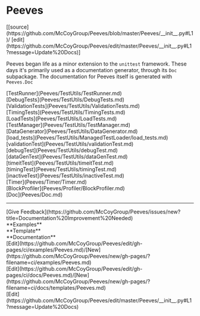 # <a id="Peeves">Peeves</a> 
<div class="docs-source-link" markdown="1">
[[source](https://github.com/McCoyGroup/Peeves/blob/master/Peeves/__init__.py#L1)/
[edit](https://github.com/McCoyGroup/Peeves/edit/master/Peeves/__init__.py#L1?message=Update%20Docs)]
</div>
    
Peeves began life as a minor extension to the `unittest` framework.
These days it's primarily used as a documentation generator, through its `Doc` subpackage.
The documentation for Peeves itself is generated with `Peeves.Doc`

<div class="container alert alert-secondary bg-light">
  <div class="row">
   <div class="col" markdown="1">
[TestRunner](Peeves/TestUtils/TestRunner.md)   
</div>
   <div class="col" markdown="1">
[DebugTests](Peeves/TestUtils/DebugTests.md)   
</div>
   <div class="col" markdown="1">
[ValidationTests](Peeves/TestUtils/ValidationTests.md)   
</div>
</div>
  <div class="row">
   <div class="col" markdown="1">
[TimingTests](Peeves/TestUtils/TimingTests.md)   
</div>
   <div class="col" markdown="1">
[LoadTests](Peeves/TestUtils/LoadTests.md)   
</div>
   <div class="col" markdown="1">
[TestManager](Peeves/TestUtils/TestManager.md)   
</div>
</div>
  <div class="row">
   <div class="col" markdown="1">
[DataGenerator](Peeves/TestUtils/DataGenerator.md)   
</div>
   <div class="col" markdown="1">
[load_tests](Peeves/TestUtils/ManagedTestLoader/load_tests.md)   
</div>
   <div class="col" markdown="1">
[validationTest](Peeves/TestUtils/validationTest.md)   
</div>
</div>
  <div class="row">
   <div class="col" markdown="1">
[debugTest](Peeves/TestUtils/debugTest.md)   
</div>
   <div class="col" markdown="1">
[dataGenTest](Peeves/TestUtils/dataGenTest.md)   
</div>
   <div class="col" markdown="1">
[timeitTest](Peeves/TestUtils/timeitTest.md)   
</div>
</div>
  <div class="row">
   <div class="col" markdown="1">
[timingTest](Peeves/TestUtils/timingTest.md)   
</div>
   <div class="col" markdown="1">
[inactiveTest](Peeves/TestUtils/inactiveTest.md)   
</div>
   <div class="col" markdown="1">
[Timer](Peeves/Timer/Timer.md)   
</div>
</div>
  <div class="row">
   <div class="col" markdown="1">
[BlockProfiler](Peeves/Profiler/BlockProfiler.md)   
</div>
   <div class="col" markdown="1">
[Doc](Peeves/Doc.md)   
</div>
   <div class="col" markdown="1">
   
</div>
</div>
</div>












---


<div markdown="1" class="text-secondary fs-3">
<div class="container">
  <div class="row">
   <div class="col" markdown="1">
[Give Feedback](https://github.com/McCoyGroup/Peeves/issues/new?title=Documentation%20Improvement%20Needed)   
</div>
   <div class="col" markdown="1">
   
</div>
   <div class="col" markdown="1">
   
</div>
   <div class="col" markdown="1">
   
</div>
   <div class="col" markdown="1">
   
</div>
   <div class="col" markdown="1">
   
</div>
</div>
  <div class="row">
   <div class="col" markdown="1">
**Examples**   
</div>
   <div class="col" markdown="1">
**Template**   
</div>
   <div class="col" markdown="1">
**Documentation**   
</div>
</div>
  <div class="row">
   <div class="col" markdown="1">
[Edit](https://github.com/McCoyGroup/Peeves/edit/gh-pages/ci/examples/Peeves.md)/[New](https://github.com/McCoyGroup/Peeves/new/gh-pages/?filename=ci/examples/Peeves.md)   
</div>
   <div class="col" markdown="1">
[Edit](https://github.com/McCoyGroup/Peeves/edit/gh-pages/ci/docs/Peeves.md)/[New](https://github.com/McCoyGroup/Peeves/new/gh-pages/?filename=ci/docs/templates/Peeves.md)   
</div>
   <div class="col" markdown="1">
[Edit](https://github.com/McCoyGroup/Peeves/edit/master/Peeves/__init__.py#L1?message=Update%20Docs)   
</div>
</div>
</div>
</div>
